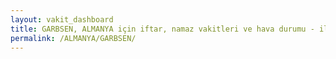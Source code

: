 ```yaml
---
layout: vakit_dashboard
title: GARBSEN, ALMANYA için iftar, namaz vakitleri ve hava durumu - ilçe/eyalet seç
permalink: /ALMANYA/GARBSEN/
---
```


<script type="text/javascript">
  var GLOBAL_COUNTRY = 'ALMANYA';
  var GLOBAL_CITY = 'GARBSEN';
  var GLOBAL_STATE = '';
  var lat = 72;
  var lon = 21;
</script>
